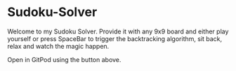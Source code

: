 # Sudoku-Solver

Welcome to my Sudoku Solver. Provide it with any 9x9 board and either play yourself or press SpaceBar to trigger the backtracking algorithm, sit back, relax and watch the magic happen.

Open in GitPod using the button above.
